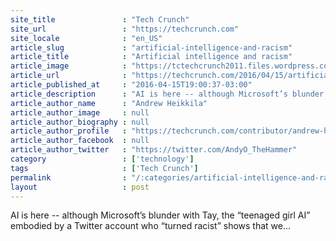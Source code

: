 ```yaml
---
site_title               : "Tech Crunch"
site_url                 : "https://techcrunch.com"
site_locale              : "en_US"
article_slug             : "artificial-intelligence-and-racism"
article_title            : "Artificial intelligence and racism"
article_image            : "https://tctechcrunch2011.files.wordpress.com/2016/04/ai-racism.png?w=764&h=400&crop=1"
article_url              : "https://techcrunch.com/2016/04/15/artificial-intelligence-and-racist/"
article_published_at     : "2016-04-15T19:00:37-03:00"
article_description      : "AI is here -- although Microsoft’s blunder with Tay, the “teenaged girl AI” embodied by a Twitter account who “turned racist” shows that we..."
article_author_name      : "Andrew Heikkila"
article_author_image     : null
article_author_biography : null
article_author_profile   : "https://techcrunch.com/contributor/andrew-heikkila/"
article_author_facebook  : null
article_author_twitter   : "https://twitter.com/AndyO_TheHammer"
category                 : ['technology']
tags                     : ['Tech Crunch']
permalink                : "/:categories/artificial-intelligence-and-racism/"
layout                   : post
---
```


AI is here -- although Microsoft’s blunder with Tay, the “teenaged girl AI” embodied by a Twitter account who “turned racist” shows that we...
